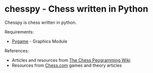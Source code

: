 # chesspy - Chess written in Python

Chesspy is chess written in python.

Requirements:
  * [Pygame](https://www.pygame.org/wiki/GettingStarted) - Graphics Module

References:
  * Articles and resources from [The Chess Peogramming Wiki](https://www.chessprogramming.org/Main_Page)
  * Resources from [Chess.com](https://www.chess.com/) games and theory articles
